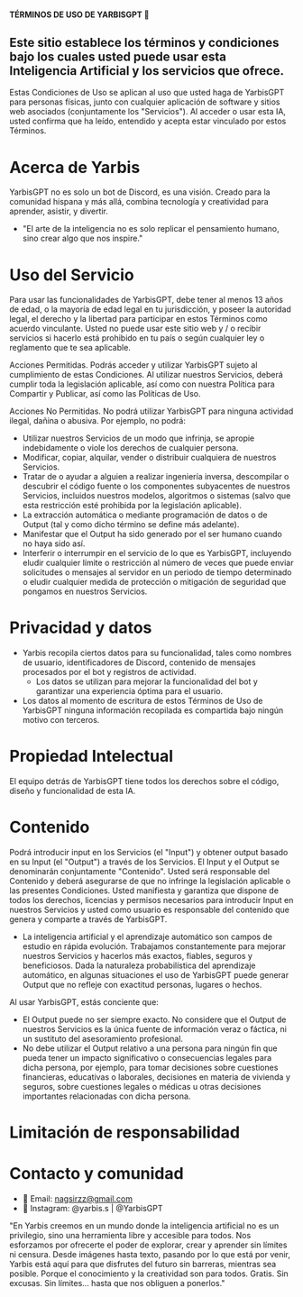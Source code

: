#### TÉRMINOS DE USO DE YARBISGPT 🤖

## Este sitio establece los términos y condiciones bajo los cuales usted puede usar esta Inteligencia Artificial y los servicios que ofrece.

Estas Condiciones de Uso se aplican al uso que usted haga de YarbisGPT para personas físicas, junto con cualquier aplicación de software y sitios web asociados (conjuntamente los "Servicios").
Al acceder o usar esta IA, usted confirma que ha leído, entendido y acepta estar vinculado por estos Términos.

# Acerca de Yarbis
YarbisGPT no es solo un bot de Discord, es una visión. Creado para la comunidad hispana y más allá, combina tecnología y creatividad para aprender, asistir, y divertir.
- "El arte de la inteligencia no es solo replicar el pensamiento humano, sino crear algo que nos inspire."

# Uso del Servicio

Para usar las funcionalidades de YarbisGPT, debe tener al menos 13 años de edad, o la mayoría de edad legal en tu jurisdicción, y poseer la autoridad legal, el derecho y la libertad para participar en estos Términos como acuerdo vinculante.
Usted no puede usar este sitio web y / o recibir servicios si hacerlo está prohibido en tu país o según cualquier ley o reglamento que te sea aplicable.

Acciones Permitidas. Podrás acceder y utilizar YarbisGPT sujeto al cumplimiento de estas Condiciones. 
Al utilizar nuestros Servicios, deberá cumplir toda la legislación aplicable, así como con nuestra Política para Compartir y Publicar, así como las Políticas de Uso.

Acciones No Permitidas. No podrá utilizar YarbisGPT para ninguna actividad ilegal, dañina o abusiva. Por ejemplo, no podrá:

- Utilizar nuestros Servicios de un modo que infrinja, se apropie indebidamente o viole los derechos de cualquier persona.
- Modificar, copiar, alquilar, vender o distribuir cualquiera de nuestros Servicios.
- Tratar de o ayudar a alguien a realizar ingeniería inversa, descompilar o descubrir el código fuente o los componentes subyacentes de nuestros Servicios, incluidos nuestros modelos, algoritmos o sistemas (salvo que esta restricción esté prohibida por la legislación aplicable).
- La extracción automática o mediante programación de datos o de Output (tal y como dicho término se define más adelante).
- Manifestar que el Output ha sido generado por el ser humano cuando no haya sido así.
- Interferir o interrumpir en el servicio de lo que es YarbisGPT, incluyendo eludir cualquier límite o restricción al número de veces que puede enviar solicitudes o mensajes al servidor en un periodo de tiempo determinado o eludir cualquier medida de protección o mitigación de seguridad que pongamos en nuestros Servicios.

# Privacidad y datos

- Yarbis recopila ciertos datos para su funcionalidad, tales como nombres de usuario, identificadores de Discord, contenido de mensajes procesados por el bot y registros de actividad.
  - Los datos se utilizan para mejorar la funcionalidad del bot y garantizar una experiencia óptima para el usuario.
- Los datos al momento de escritura de estos Términos de Uso de YarbisGPT ninguna información recopilada es compartida bajo ningún motivo con terceros.

# Propiedad Intelectual

El equipo detrás de YarbisGPT tiene todos los derechos sobre el código, diseño y funcionalidad de esta IA. 

# Contenido

Podrá introducir input en los Servicios (el "Input") y obtener output basado en su Input (el "Output") a través de los Servicios. El Input y el Output se denominarán conjuntamente "Contenido". Usted será responsable del Contenido y deberá asegurarse de que no infringe la legislación aplicable o las presentes Condiciones. Usted manifiesta y garantiza que dispone de todos los derechos, licencias y permisos necesarios para introducir Input en nuestros Servicios y usted como usuario es responsable del contenido que genera y comparte a través de YarbisGPT.
- La inteligencia artificial y el aprendizaje automático son campos de estudio en rápida evolución. Trabajamos constantemente para mejorar nuestros Servicios y hacerlos más exactos, fiables, seguros y beneficiosos. Dada la naturaleza probabilística del aprendizaje automático, en algunas situaciones el uso de YarbisGPT puede generar Output que no refleje con exactitud personas, lugares o hechos.

Al usar YarbisGPT, estás conciente que:
- El Output puede no ser siempre exacto. No considere que el Output de nuestros Servicios es la única fuente de información veraz o fáctica, ni un sustituto del asesoramiento profesional.
- No debe utilizar el Output relativo a una persona para ningún fin que pueda tener un impacto significativo o consecuencias legales para dicha persona, por ejemplo, para tomar decisiones sobre cuestiones financieras, educativas o laborales, decisiones en materia de vivienda y seguros, sobre cuestiones legales o médicas u otras decisiones importantes relacionadas con dicha persona.

# Limitación de responsabilidad



# Contacto y comunidad

- 💌 Email: nagsirzz@gmail.com
- 📸 Instagram: @yarbis.s | @YarbisGPT

"En Yarbis creemos en un mundo donde la inteligencia artificial no es un privilegio, sino una herramienta libre y accesible para todos. Nos esforzamos por ofrecerte el poder de explorar, crear y aprender sin límites ni censura. Desde imágenes hasta texto, pasando por lo que está por venir, Yarbis está aquí para que disfrutes del futuro sin barreras, mientras sea posible. Porque el conocimiento y la creatividad son para todos. Gratis. Sin excusas. Sin límites... hasta que nos obliguen a ponerlos."
